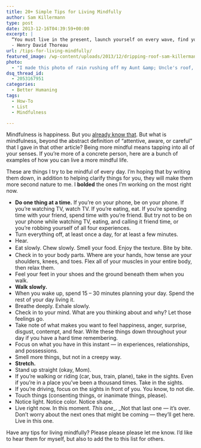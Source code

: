 ```yaml
---
title: 20+ Simple Tips for Living Mindfully
author: Sam Killermann
type: post
date: 2013-12-16T04:39:59+00:00
excerpt: |
  “You must live in the present, launch yourself on every wave, find your eternity in each moment. Fools stand on their island of opportunities and look toward another land. There is no other land; there is no other life but this.”
  - Henry David Thoreau
url: /tips-for-living-mindfully/
featured_image: /wp-content/uploads/2013/12/dripping-roof-sam-killermann.jpg
photo:
  - "I made this photo of rain rushing off my Aunt &amp; Uncle's roof, trying to focus on just one drop."
dsq_thread_id:
  - 2053167951
categories:
  - Better Humaning
tags:
  - How-To
  - List
  - Mindfulness

---
```

Mindfulness is happiness. But you [already know that][1]. But what is mindfulness, beyond the abstract definition of &#8220;attentive, aware, or careful&#8221; that I gave in that other article? Being more mindful means tapping into all of your senses. If you&#8217;re more of a concrete person, here are a bunch of examples of how you can live a more mindful life.

These are things I try to be mindful of every day. I&#8217;m hoping that by writing them down, in addition to helping clarify things for you, they will make them more second nature to me. I **bolded** the ones I&#8217;m working on the most right now.

  * **Do one thing at a time.** If you&#8217;re on your phone, be on your phone. If you&#8217;re watching TV, watch TV. If you&#8217;re eating, eat. If you&#8217;re spending time with your friend, spend time with you&#8217;re friend. But try not to be on your phone while watching TV, eating, and calling it friend time, or you&#8217;re robbing yourself of all four experiences.
  * Turn everything off, at least once a day, for at least a few minutes.
  * Hear.
  * <span style="line-height: 1.5em;">Eat slowly. Chew slowly. Smell your food. Enjoy the texture. Bite by bite.</span>
  * Check in to your body parts. Where are your hands, how tense are your shoulders, knees, and toes. Flex all of your muscles in your entire body, then relax them.
  * Feel your feet in your shoes and the ground beneath them when you walk.
  * **Walk slowly.**
  * When you wake up, spend 15 &#8211; 30 minutes planning your day. Spend the rest of your day living it.
  * Breathe deeply. Exhale slowly.
  * Check in to your mind. What are you thinking about and why? Let those feelings go.
  * Take note of what makes you want to feel happiness, anger, surprise, disgust, contempt, and fear. Write these things down throughout your day if you have a hard time remembering.
  * Focus on what you have in this instant &#8212; in experiences, relationships, and possessions.
  * Smell more things, but not in a creepy way.
  * **Stretch.**
  * Stand up straight (okay, Mom).
  * If you&#8217;re walking or riding (car, bus, train, plane), take in the sights. Even if you&#8217;re in a place you&#8217;ve been a thousand times. Take in the sights.
  * If you&#8217;re driving, focus on the sights in front of you. You know, to not die.
  * Touch things (consenting things, or inanimate things, please).
  * Notice light. Notice color. Notice shape.
  * Live right now. In this moment. _This one__. _Not that last one &#8212; it&#8217;s over. Don&#8217;t worry about the next ones that might be coming &#8212; they&#8217;ll get here. Live in this one.

Have any tips for living mindfully? Please please please let me know. I&#8217;d like to hear them for myself, but also to add the to this list for others.

 [1]: //happiness/ "The 3 Ingredients to a Happy Existence"
